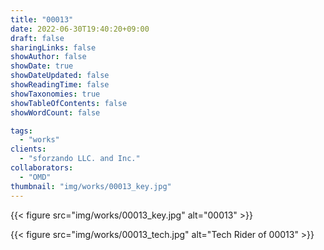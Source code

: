 ```yaml
---
title: "00013"
date: 2022-06-30T19:40:20+09:00
draft: false
sharingLinks: false
showAuthor: false
showDate: true
showDateUpdated: false
showReadingTime: false
showTaxonomies: true
showTableOfContents: false
showWordCount: false

tags:
  - "works"
clients:
  - "sforzando LLC. and Inc."
collaborators:
  - "OMD"
thumbnail: "img/works/00013_key.jpg"
---
```


{{< figure src="img/works/00013_key.jpg" alt="00013" >}}

{{< figure src="img/works/00013_tech.jpg" alt="Tech Rider of 00013" >}}
